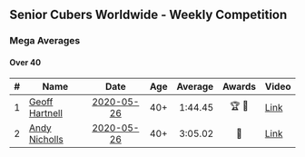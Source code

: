 ## Senior Cubers Worldwide - Weekly Competition
### Mega Averages

#### Over 40

| # | Name | Date | Age | Average | Awards | Video |
| :--: | -- | :--: | :--: | --: | :--: | -- |
| 1 | [Geoff Hartnell](../persons/geoff_hartnell.md) | [2020-05-26](results/2020-05-26.md) | 40+ | 1:44.45 | 🏆 🥇 | [Link](https://www.facebook.com/events/688407551989463/permalink/688533835310168/) |
| 2 | [Andy Nicholls](../persons/andy_nicholls.md) | [2020-05-26](results/2020-05-26.md) | 40+ | 3:05.02 | 🥈 | [Link](https://www.facebook.com/events/688407551989463/permalink/690047708492114/) |


<!-- Global site tag (gtag.js) - Google Analytics -->
<script async src="https://www.googletagmanager.com/gtag/js?id=UA-86348435-3"></script>
<script>window.dataLayer = window.dataLayer || []; function gtag() {dataLayer.push(arguments);} gtag('js', new Date()); gtag('config', 'UA-86348435-3');</script>
